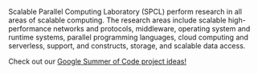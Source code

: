 Scalable Parallel Computing Laboratory (SPCL) perform research in all areas of scalable computing.
The research areas include scalable high-performance networks and protocols, middleware,
operating system and runtime systems, parallel programming languages, cloud computing and serverless,
support, and constructs, storage, and scalable data access.

Check out our [Google Summer of Code project ideas!](profile/gsoc.md)
